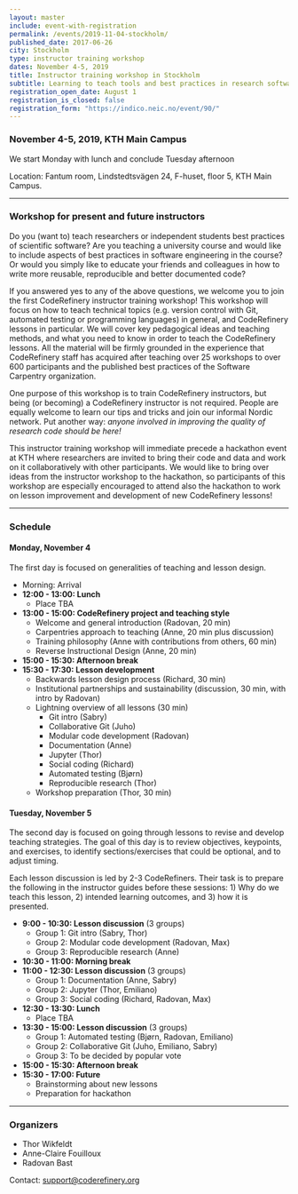 ```yaml
---
layout: master
include: event-with-registration
permalink: /events/2019-11-04-stockholm/
published_date: 2017-06-26
city: Stockholm
type: instructor training workshop
dates: November 4-5, 2019
title: Instructor training workshop in Stockholm
subtitle: Learning to teach tools and best practices in research software development
registration_open_date: August 1
registration_is_closed: false
registration_form: "https://indico.neic.no/event/90/"
---
```


### November 4-5, 2019, KTH Main Campus

We start Monday with lunch and conclude Tuesday afternoon

Location: Fantum room, Lindstedtsvägen 24, F-huset, floor 5, KTH Main Campus.

---

### Workshop for present and future instructors

Do you (want to) teach researchers or independent students best
practices of scientific software?
Are you teaching a university course and would like to include
aspects of best practices in software engineering in the course?
Or would you simply like to educate your friends and colleagues in
how to write more reusable, reproducible and better documented code?

If you answered yes to any of the above questions, we welcome you to
join the first CodeRefinery instructor training workshop! This workshop
will focus on how to teach technical topics (e.g. version control with
Git, automated testing or programming languages) in general, and
CodeRefinery lessons in particular. We will cover key pedagogical ideas
and teaching methods, and what you need to know in order to teach the
CodeRefinery lessons. All the material will be firmly grounded in the
experience that CodeRefinery staff has acquired after teaching over 25
workshops to over 600 participants and the published best practices of
the Software Carpentry organization.

One purpose of this workshop is to train CodeRefinery instructors, but
being (or becoming) a CodeRefinery instructor is not required.  People
are equally welcome to learn our tips and tricks and join our informal
Nordic network.  Put another way: *anyone involved in improving the
quality of research code should be here!*

This instructor training workshop will immediate precede a hackathon
event at KTH where researchers are invited to bring their code and data
and work on it collaboratively with other participants.
We would like to bring over ideas from the instructor workshop to the
hackathon, so participants of this workshop are especially encouraged
to attend also the hackathon to work on lesson improvement and development
of new CodeRefinery lessons!

---

### Schedule

#### Monday, November 4

The first day is focused on generalities of teaching and lesson design.

- Morning: Arrival
- **12:00 - 13:00: Lunch**
  - Place TBA
- **13:00 - 15:00: CodeRefinery project and teaching style**
  - Welcome and general introduction (Radovan, 20 min)
  - Carpentries approach to teaching (Anne, 20 min plus discussion)
  - Training philosophy (Anne with contributions from others, 60 min)
  - Reverse Instructional Design (Anne, 20 min)
- **15:00 - 15:30: Afternoon break**
- **15:30 - 17:30: Lesson development**
  - Backwards lesson design process (Richard, 30 min)
  - Institutional partnerships and sustainability (discussion, 30 min, with intro by Radovan)
  - Lightning overview of all lessons (30 min)
    - Git intro (Sabry)
    - Collaborative Git (Juho)
    - Modular code development (Radovan)
    - Documentation (Anne)
    - Jupyter (Thor)
    - Social coding (Richard)
    - Automated testing (Bjørn)
    - Reproducible research (Thor)
  - Workshop preparation (Thor, 30 min)

#### Tuesday, November 5

The second day is focused on going through lessons to revise and develop teaching
strategies. The goal of this day is to review objectives, keypoints, and exercises,
to identify sections/exercises that could be optional, and to adjust timing.

Each lesson discussion is led by 2-3 CodeRefiners. Their task is to prepare
the following in the instructor guides before these sessions: 1) Why do we
teach this lesson, 2) intended learning outcomes, and 3) how it is presented.

- **9:00 - 10:30: Lesson discussion** (3 groups)
  - Group 1: Git intro (Sabry, Thor)
  - Group 2: Modular code development (Radovan, Max)
  - Group 3: Reproducible research (Anne)
- **10:30 - 11:00: Morning break**
- **11:00 - 12:30: Lesson discussion** (3 groups)
  - Group 1: Documentation (Anne, Sabry)
  - Group 2: Jupyter (Thor, Emiliano)
  - Group 3: Social coding (Richard, Radovan, Max)
- **12:30 - 13:30: Lunch**
  - Place TBA
- **13:30 - 15:00: Lesson discussion** (3 groups)
  - Group 1: Automated testing (Bjørn, Radovan, Emiliano)
  - Group 2: Collaborative Git (Juho, Emiliano, Sabry)
  - Group 3: To be decided by popular vote
- **15:00 - 15:30: Afternoon break**
- **15:30 - 17:00: Future**
  - Brainstorming about new lessons
  - Preparation for hackathon

---

### Organizers

- Thor Wikfeldt
- Anne-Claire Fouilloux
- Radovan Bast

Contact: support@coderefinery.org
